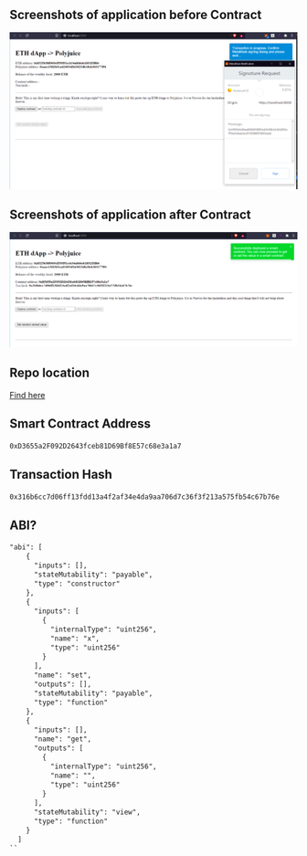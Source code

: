 ## Screenshots of application before Contract
![site on entrance](https://github.com/Keheira/Nervos-Learning/blob/main/task7/pre-contract-proof.PNG)

## Screenshots of application after Contract
![site after contract](https://github.com/Keheira/Nervos-Learning/blob/main/task7/new-contract-proof.PNG)

## Repo location
[Find here](https://github.com/Keheira/Nervos-Learning/tree/main/ethereum-simple-example)

## Smart Contract Address
`0xD3655a2F092D2643fceb81D69Bf8E57c68e3a1a7`

## Transaction Hash
`0x316b6cc7d06ff13fdd13a4f2af34e4da9aa706d7c36f3f213a575fb54c67b76e`

## ABI?
```
"abi": [
    {
      "inputs": [],
      "stateMutability": "payable",
      "type": "constructor"
    },
    {
      "inputs": [
        {
          "internalType": "uint256",
          "name": "x",
          "type": "uint256"
        }
      ],
      "name": "set",
      "outputs": [],
      "stateMutability": "payable",
      "type": "function"
    },
    {
      "inputs": [],
      "name": "get",
      "outputs": [
        {
          "internalType": "uint256",
          "name": "",
          "type": "uint256"
        }
      ],
      "stateMutability": "view",
      "type": "function"
    }
  ]
``
